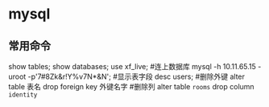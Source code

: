 # mysql

## 常用命令

show tables;
show databases;
use xf_live;
#连上数据库
mysql -h 10.11.65.15 -uroot -p'7#8Zk&r!Y%v7N*&N';
#显示表字段
desc users;
#删除外键
alter table 表名 drop foreign key 外键名字
#删除列
alter table `rooms` drop column `identity`



